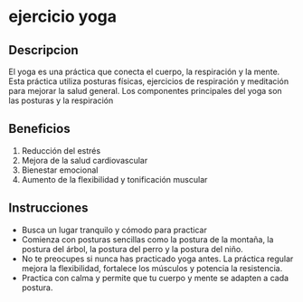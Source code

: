 # ejercicio yoga

## Descripcion
El yoga es una práctica que conecta el cuerpo, la respiración y la mente. Esta práctica utiliza posturas físicas, ejercicios de respiración y meditación para mejorar la salud general. Los componentes principales del yoga son las posturas y la respiración

## Beneficios
1. Reducción del estrés
2. Mejora de la salud cardiovascular
3. Bienestar emocional
4. Aumento de la flexibilidad y tonificación muscular

## Instrucciones
- Busca un lugar tranquilo y cómodo para practicar
- Comienza con posturas sencillas como la postura de la montaña, la postura del árbol, la postura del perro y la postura del niño.
- No te preocupes si nunca has practicado yoga antes. La práctica regular mejora la flexibilidad, fortalece los músculos y potencia la resistencia.
-  Practica con calma y permite que tu cuerpo y mente se adapten a cada postura.

